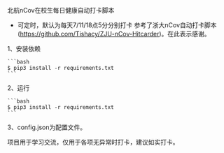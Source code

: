 北航nCov在校生每日健康自动打卡脚本

 - 可定时，默认为每天7/11/18点5分分别打卡
参考了浙大nCov自动打卡脚本(https://github.com/Tishacy/ZJU-nCov-Hitcarder)。在此表示感谢。

1、安装依赖

    ```bash
    $ pip3 install -r requirements.txt
    ```
2、运行

    ```bash
    $ pip3 install -r requirements.txt
    ```

3、config.json为配置文件。


项目用于学习交流，仅用于各项无异常时打卡，建议如实打卡。
